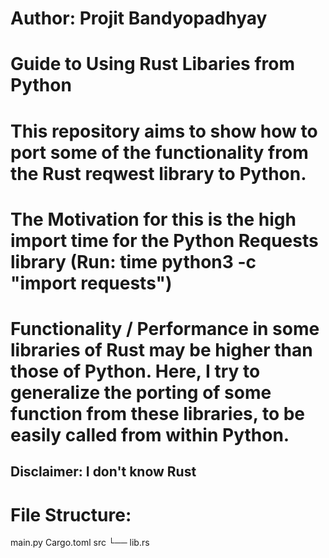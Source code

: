 # Author: Projit Bandyopadhyay

# Guide to Using Rust Libaries from Python
# This repository aims to show how to port some of the functionality from the Rust reqwest library to Python.
# The Motivation for this is the high import time for the Python Requests library (Run: time python3 -c "import requests")
# Functionality / Performance in some libraries of Rust may be higher than those of Python. Here, I try to generalize the porting of some function from these libraries, to be easily called from within Python.

## Disclaimer: I don't know Rust

# File Structure:

main.py 
Cargo.toml 
src
└── lib.rs

 
